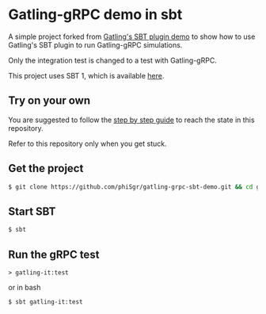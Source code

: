 Gatling-gRPC demo in sbt
=========================

A simple project forked from
[Gatling's SBT plugin demo](https://github.com/gatling/gatling-sbt-plugin-demo)
to show how to use Gatling's SBT plugin to run Gatling-gRPC simulations.

Only the integration test is changed to a test with Gatling-gRPC.

This project uses SBT 1, which is available [here](https://www.scala-sbt.org/download.html).

## Try on your own

You are suggested to follow the
[step by step guide](https://medium.com/@georgeleung_7777/a-demo-of-gatling-grpc-bc92158ca808)
to reach the state in this repository.

Refer to this repository only when you get stuck.

Get the project
---------------



```bash
$ git clone https://github.com/phiSgr/gatling-grpc-sbt-demo.git && cd gatling-grpc-sbt-demo
```

Start SBT
---------
```bash
$ sbt
```


Run the gRPC test
-------------------

```sbtshell
> gatling-it:test
```

or in bash
```bash
$ sbt gatling-it:test
```
